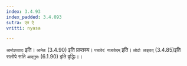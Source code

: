 ```yaml
---
index: 3.4.93
index_padded: 3.4.093
sutra: एत ऐ
vritti: nyasa

---
```

`आमोऽपवादः` इति। `आमेतः` (3.4.90) इति प्राप्तस्य। `पचावेदं यजावेदम्` इति। `लोटो लङ्वत्` (3.4.85)इति सलोपे सति `आद्गुणः` (6.1.90) इति वृद्धिः।।